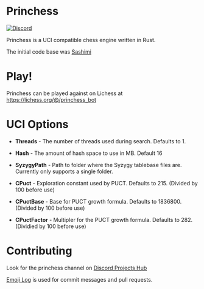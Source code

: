 # Princhess

[![Discord](https://img.shields.io/discord/417389758470422538)](https://discord.gg/3aTVQtz)

Princhess is a UCI compatible chess engine written in Rust.

The initial code base was [Sashimi](https://github.com/zxqfl/sashimi)

# Play!

Princhess can be played against on Lichess at https://lichess.org/@/princhess_bot

# UCI Options

* **Threads** - The number of threads used during search. Defaults to 1.

* **Hash** - The amount of hash space to use in MB. Default 16

* **SyzygyPath** - Path to folder where the Syzygy tablebase files are.
  Currently only supports a single folder.

* **CPuct** - Exploration constant used by PUCT. Defaults to 215. (Divided by 100 before use)

* **CPuctBase** - Base for PUCT growth formula. Defaults to 1836800. (Divided by 100 before use)

* **CPuctFactor** - Multipler for the PUCT growth formula. Defaults to 282. (Dividied by 100 before use)

# Contributing

Look for the princhess channel on [Discord Projects Hub](https://discord.gg/3aTVQtz)

[Emoji Log](https://github.com/ahmadawais/Emoji-Log) is used for commit messages and pull requests.
